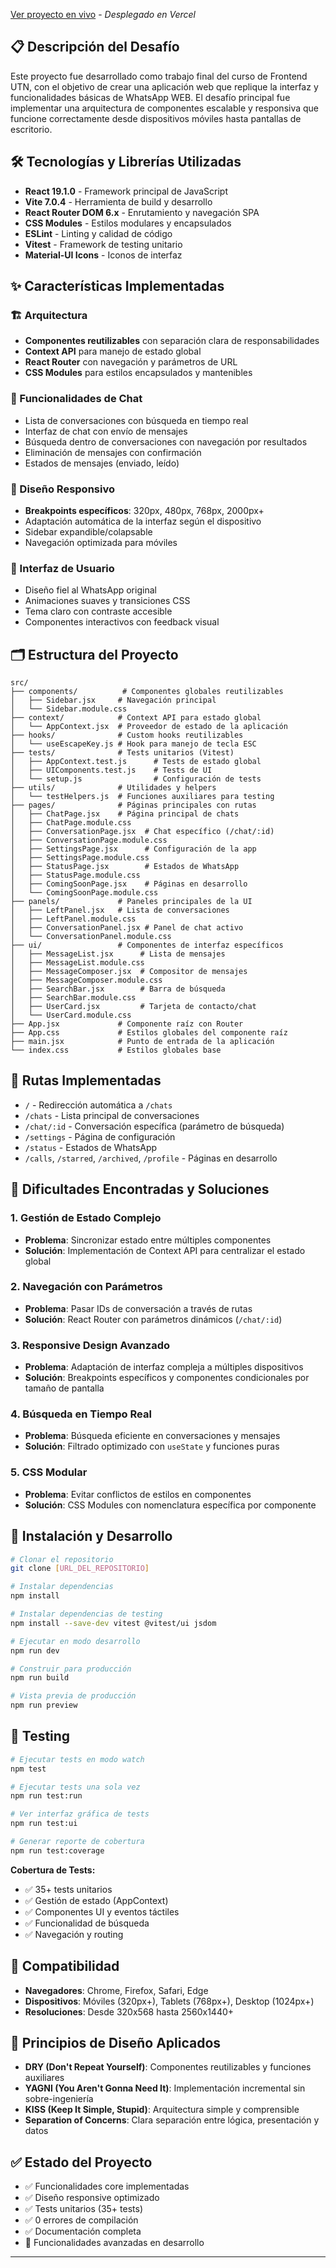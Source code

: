 [Ver proyecto en vivo](https://whatsapp-web-clon.vercel.app) - *Desplegado en Vercel*

## 📋 Descripción del Desafío

Este proyecto fue desarrollado como trabajo final del curso de Frontend UTN, con el objetivo de crear una aplicación web que replique la interfaz y funcionalidades básicas de WhatsApp WEB. El desafío principal fue implementar una arquitectura de componentes escalable y responsiva que funcione correctamente desde dispositivos móviles hasta pantallas de escritorio.

## 🛠️ Tecnologías y Librerías Utilizadas

- **React 19.1.0** - Framework principal de JavaScript
- **Vite 7.0.4** - Herramienta de build y desarrollo
- **React Router DOM 6.x** - Enrutamiento y navegación SPA
- **CSS Modules** - Estilos modulares y encapsulados
- **ESLint** - Linting y calidad de código
- **Vitest** - Framework de testing unitario
- **Material-UI Icons** - Iconos de interfaz

## ✨ Características Implementadas

### 🏗️ Arquitectura
- **Componentes reutilizables** con separación clara de responsabilidades
- **Context API** para manejo de estado global
- **React Router** con navegación y parámetros de URL
- **CSS Modules** para estilos encapsulados y mantenibles

### 💬 Funcionalidades de Chat
- Lista de conversaciones con búsqueda en tiempo real
- Interfaz de chat con envío de mensajes
- Búsqueda dentro de conversaciones con navegación por resultados
- Eliminación de mensajes con confirmación
- Estados de mensajes (enviado, leído)

### 📱 Diseño Responsivo
- **Breakpoints específicos**: 320px, 480px, 768px, 2000px+
- Adaptación automática de la interfaz según el dispositivo
- Sidebar expandible/colapsable
- Navegación optimizada para móviles

### 🎨 Interfaz de Usuario
- Diseño fiel al WhatsApp original
- Animaciones suaves y transiciones CSS
- Tema claro con contraste accesible
- Componentes interactivos con feedback visual

## 🗂️ Estructura del Proyecto

```
src/
├── components/          # Componentes globales reutilizables
│   ├── Sidebar.jsx     # Navegación principal
│   └── Sidebar.module.css
├── context/            # Context API para estado global
│   └── AppContext.jsx  # Proveedor de estado de la aplicación
├── hooks/              # Custom hooks reutilizables
│   └── useEscapeKey.js # Hook para manejo de tecla ESC
├── tests/              # Tests unitarios (Vitest)
│   ├── AppContext.test.js      # Tests de estado global
│   ├── UIComponents.test.js    # Tests de UI
│   └── setup.js                # Configuración de tests
├── utils/              # Utilidades y helpers
│   └── testHelpers.js  # Funciones auxiliares para testing
├── pages/              # Páginas principales con rutas
│   ├── ChatPage.jsx    # Página principal de chats
│   ├── ChatPage.module.css
│   ├── ConversationPage.jsx  # Chat específico (/chat/:id)
│   ├── ConversationPage.module.css
│   ├── SettingsPage.jsx      # Configuración de la app
│   ├── SettingsPage.module.css
│   ├── StatusPage.jsx        # Estados de WhatsApp
│   ├── StatusPage.module.css
│   ├── ComingSoonPage.jsx    # Páginas en desarrollo
│   └── ComingSoonPage.module.css
├── panels/             # Paneles principales de la UI
│   ├── LeftPanel.jsx   # Lista de conversaciones
│   ├── LeftPanel.module.css
│   ├── ConversationPanel.jsx # Panel de chat activo
│   └── ConversationPanel.module.css
├── ui/                 # Componentes de interfaz específicos
│   ├── MessageList.jsx      # Lista de mensajes
│   ├── MessageList.module.css
│   ├── MessageComposer.jsx  # Compositor de mensajes
│   ├── MessageComposer.module.css
│   ├── SearchBar.jsx        # Barra de búsqueda
│   ├── SearchBar.module.css
│   ├── UserCard.jsx         # Tarjeta de contacto/chat
│   └── UserCard.module.css
├── App.jsx             # Componente raíz con Router
├── App.css             # Estilos globales del componente raíz
├── main.jsx            # Punto de entrada de la aplicación
└── index.css           # Estilos globales base
```

## 🎯 Rutas Implementadas

- `/` - Redirección automática a `/chats`
- `/chats` - Lista principal de conversaciones
- `/chat/:id` - Conversación específica (parámetro de búsqueda)
- `/settings` - Página de configuración
- `/status` - Estados de WhatsApp
- `/calls`, `/starred`, `/archived`, `/profile` - Páginas en desarrollo

## 🚧 Dificultades Encontradas y Soluciones

### 1. **Gestión de Estado Complejo**
- **Problema**: Sincronizar estado entre múltiples componentes
- **Solución**: Implementación de Context API para centralizar el estado global

### 2. **Navegación con Parámetros**
- **Problema**: Pasar IDs de conversación a través de rutas
- **Solución**: React Router con parámetros dinámicos (`/chat/:id`)

### 3. **Responsive Design Avanzado**
- **Problema**: Adaptación de interfaz compleja a múltiples dispositivos
- **Solución**: Breakpoints específicos y componentes condicionales por tamaño de pantalla

### 4. **Búsqueda en Tiempo Real**
- **Problema**: Búsqueda eficiente en conversaciones y mensajes
- **Solución**: Filtrado optimizado con `useState` y funciones puras

### 5. **CSS Modular**
- **Problema**: Evitar conflictos de estilos en componentes
- **Solución**: CSS Modules con nomenclatura específica por componente

## 🔧 Instalación y Desarrollo

```bash
# Clonar el repositorio
git clone [URL_DEL_REPOSITORIO]

# Instalar dependencias
npm install

# Instalar dependencias de testing
npm install --save-dev vitest @vitest/ui jsdom

# Ejecutar en modo desarrollo
npm run dev

# Construir para producción
npm run build

# Vista previa de producción
npm run preview
```

## 🧪 Testing

```bash
# Ejecutar tests en modo watch
npm test

# Ejecutar tests una sola vez
npm run test:run

# Ver interfaz gráfica de tests
npm run test:ui

# Generar reporte de cobertura
npm run test:coverage
```

**Cobertura de Tests:**
- ✅ 35+ tests unitarios
- ✅ Gestión de estado (AppContext)
- ✅ Componentes UI y eventos táctiles
- ✅ Funcionalidad de búsqueda
- ✅ Navegación y routing

## 📱 Compatibilidad

- **Navegadores**: Chrome, Firefox, Safari, Edge 
- **Dispositivos**: Móviles (320px+), Tablets (768px+), Desktop (1024px+)
- **Resoluciones**: Desde 320x568 hasta 2560x1440+

## 🎨 Principios de Diseño Aplicados

- **DRY (Don't Repeat Yourself)**: Componentes reutilizables y funciones auxiliares
- **YAGNI (You Aren't Gonna Need It)**: Implementación incremental sin sobre-ingeniería
- **KISS (Keep It Simple, Stupid)**: Arquitectura simple y comprensible
- **Separation of Concerns**: Clara separación entre lógica, presentación y datos

## ✅ Estado del Proyecto

- ✅ Funcionalidades core implementadas
- ✅ Diseño responsive optimizado
- ✅ Tests unitarios (35+ tests)
- ✅ 0 errores de compilación
- ✅ Documentación completa
- 🚧 Funcionalidades avanzadas en desarrollo

---
